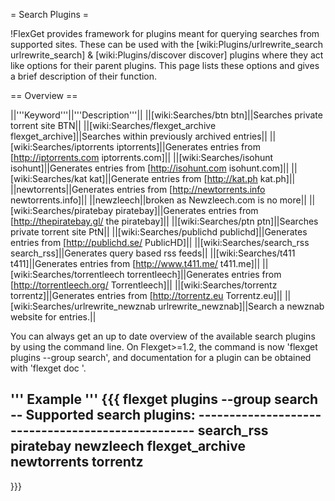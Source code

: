 = Search Plugins =

!FlexGet provides framework for plugins meant for querying searches from supported sites. These can be used with the [wiki:Plugins/urlrewrite_search urlrewrite_search] & [wiki:Plugins/discover discover] plugins where they act like options for their parent plugins. This page lists these options and gives a brief description of their function.


== Overview == 

||'''Keyword'''||'''Description'''||
||[wiki:Searches/btn btn]||Searches private torrent site BTN||
||[wiki:Searches/flexget_archive flexget_archive]||Searches within previously archived entries||
||[wiki:Searches/iptorrents iptorrents]||Generates entries from [http://iptorrents.com iptorrents.com]||
||[wiki:Searches/isohunt isohunt]||Generates entries from [http://isohunt.com isohunt.com]||
||[wiki:Searches/kat kat]||Generate entries from [http://kat.ph kat.ph]||
||newtorrents||Generates entries from [http://newtorrents.info newtorrents.info]||
||newzleech||broken as Newzleech.com is no more||
||[wiki:Searches/piratebay piratebay]||Generates entries from [http://thepiratebay.gl/ the piratebay]||
||[wiki:Searches/ptn ptn]||Searches private torrent site PtN||
||[wiki:Searches/publichd publichd]||Generates entries from [http://publichd.se/ PublicHD]||
||[wiki:Searches/search_rss search_rss]||Generates query based rss feeds||
||[wiki:Searches/t411 t411]||Generates entries from [http://www.t411.me/ t411.me]||
||[wiki:Searches/torrentleech torrentleech]||Generates entries from [http://torrentleech.org/ Torrentleech]||
||[wiki:Searches/torrentz torrentz]||Generates entries from [http://torrentz.eu Torrentz.eu]||
||[wiki:Searches/urlrewrite_newznab urlrewrite_newznab]||Search a newznab website for entries.||

You can always get an up to date overview of the available search plugins by using the command line. On Flexget>=1.2, the command is now 'flexget plugins --group search', and documentation for a plugin can be obtained with 'flexget doc <plugin-name>'.

''' Example '''
{{{
flexget plugins --group search
-- Supported search plugins: --------------------------------------------------
 search_rss
 piratebay
 newzleech
 flexget_archive
 newtorrents
 torrentz
-------------------------------------------------------------------------------
}}}